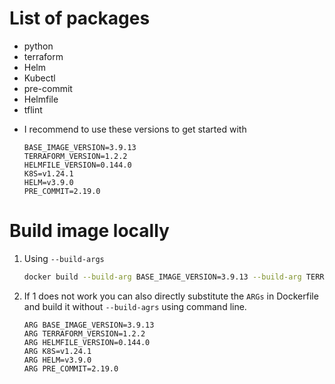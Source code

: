 # List of packages  
* python
* terraform
* Helm
* Kubectl
* pre-commit
* Helmfile
* tflint

- I recommend to use these versions to get started with 
    ```
    BASE_IMAGE_VERSION=3.9.13
    TERRAFORM_VERSION=1.2.2
    HELMFILE_VERSION=0.144.0
    K8S=v1.24.1
    HELM=v3.9.0
    PRE_COMMIT=2.19.0
  ```
# Build image locally
1. Using `--build-args`
    ```bash
    docker build --build-arg BASE_IMAGE_VERSION=3.9.13 --build-arg TERRAFORM_VERSION=1.2.2 --build-arg HELMFILE_VERSION=0.144.0 --build-arg K8S=v1.24.1 --build-arg HELM=v3.9.0
    ```
2. If 1 does not work you can also directly substitute the `ARGs` in Dockerfile and build it without `--build-agrs` using command line.
    ```
    ARG BASE_IMAGE_VERSION=3.9.13
    ARG TERRAFORM_VERSION=1.2.2
    ARG HELMFILE_VERSION=0.144.0
    ARG K8S=v1.24.1
    ARG HELM=v3.9.0
    ARG PRE_COMMIT=2.19.0
    ```
